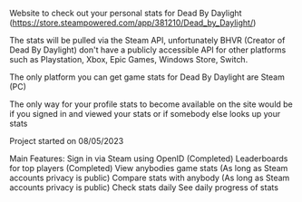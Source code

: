 Website to check out your personal stats for Dead By Daylight (https://store.steampowered.com/app/381210/Dead_by_Daylight/)

The stats will be pulled via the Steam API, unfortunately BHVR (Creator of Dead By Daylight) don't have a publicly accessible API for other platforms such as Playstation, Xbox, Epic Games, Windows Store, Switch.

The only platform you can get game stats for Dead By Daylight are Steam (PC)

The only way for your profile stats to become available on the site would be if you signed in and viewed your stats or if somebody else looks up your stats

Project started on 08/05/2023

Main Features: 
Sign in via Steam using OpenID (Completed)
Leaderboards for top players (Completed)
View anybodies game stats (As long as Steam accounts privacy is public)
Compare stats with anybody (As long as Steam accounts privacy is public)
Check stats daily
See daily progress of stats
